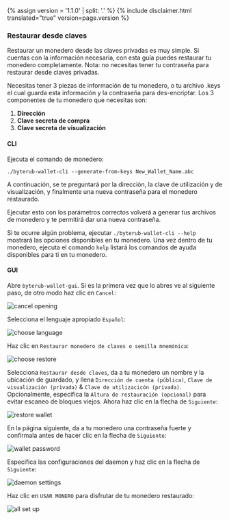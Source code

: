 {% assign version = '1.1.0' | split: '.' %}
{% include disclaimer.html translated="true" version=page.version %}
### Restaurar desde claves

Restaurar un monedero desde las claves privadas es muy simple. Si cuentas con la información necesaria, con esta guía puedes restaurar tu monedero completamente. Nota: no necesitas tener tu contraseña para restaurar desde claves privadas.

Necesitas tener 3 piezas de información de tu monedero, o tu archivo .keys el cual guarda esta información y la contraseña para des-encriptar. Los 3 componentes de tu monedero que necesitas son:

1. **Dirección**
2. **Clave secreta de compra**
3. **Clave secreta de visualización**


#### CLI

Ejecuta el comando de monedero:

`./byterub-wallet-cli --generate-from-keys New_Wallet_Name.abc`

A continuación, se te preguntará por la dirección, la clave de utilización y de visualización, y finalmente una nueva contraseña para el monedero restaurado.

Ejecutar esto con los parámetros correctos volverá a generar tus archivos de monedero y te permitirá dar una nueva contraseña.

Si te ocurre algún problema, ejecutar `./byterub-wallet-cli --help` mostrará las opciones disponibles en tu monedero. Una vez dentro de tu monedero, ejecuta el comando `help` listará los comandos de ayuda disponibles para ti en tu monedero.

#### GUI

Abre `byterub-wallet-gui`. Si es la primera vez que lo abres ve al siguiente paso, de otro modo haz clic en `Cancel`:

![cancel opening](png/restore_from_keys/cancel-opening.png)

Selecciona el lenguaje apropiado `Español`:

![choose language](png/restore_from_keys/choose-language.png)

Haz clic en `Restaurar monedero de claves o semilla mnemónica`:

![choose restore](png/restore_from_keys/choose-restore.png)

Selecciona `Restaurar desde claves`, da a tu monedero un nombre y la ubicación de guardado, y llena  `Dirección de cuenta (pública)`, `Clave de visualización (privada)` & `Clave de utilizacicón (privada)`. Opcionalmente, especifica la `Altura de restauración (opcional)` para evitar escaneo de bloques viejos. Ahora haz clic en la flecha de `Siguiente`:

![restore wallet](png/restore_from_keys/restore-wallet.png)

En la página siguiente, da a tu monedero una contraseña fuerte y confírmala antes de hacer clic en la flecha de `Siguiente`:

![wallet password](png/restore_from_keys/wallet-password.png)

Especifica las configuraciones del daemon y haz clic en la flecha de `Siguiente`:

![daemon settings](png/restore_from_keys/daemon-settings.png)

Haz clic en `USAR MONERO` para disfrutar de tu monedero restaurado:

![all set up](png/restore_from_keys/all-set-up.png)
